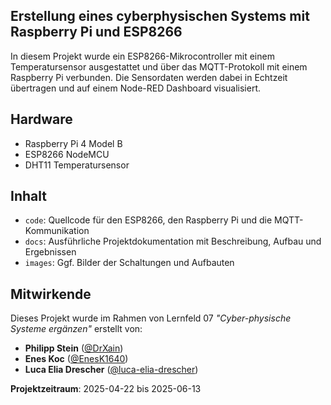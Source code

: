 ## Erstellung eines cyberphysischen Systems mit Raspberry Pi und ESP8266

In diesem Projekt wurde ein ESP8266-Mikrocontroller mit einem Temperatursensor ausgestattet und über das MQTT-Protokoll mit einem Raspberry Pi verbunden. Die Sensordaten werden dabei in Echtzeit übertragen und auf einem Node-RED Dashboard visualisiert. 

## Hardware

- Raspberry Pi 4 Model B 
- ESP8266 NodeMCU
- DHT11 Temperatursensor

## Inhalt 

- `code`: Quellcode für den ESP8266, den Raspberry Pi und die MQTT-Kommunikation  
- `docs`: Ausführliche Projektdokumentation mit Beschreibung, Aufbau und Ergebnissen  
- `images`: Ggf. Bilder der Schaltungen und Aufbauten 

## Mitwirkende

Dieses Projekt wurde im Rahmen von Lernfeld 07 _"Cyber-physische Systeme ergänzen"_ erstellt von:

- **Philipp Stein** ([@DrXain](https://github.com/DrXain))
- **Enes Koc** ([@EnesK1640](https://github.com/EnesK1640))
- **Luca Elia Drescher** ([@luca-elia-drescher](https://github.com/luca-elia-drescher))

**Projektzeitraum**: 2025-04-22 bis 2025-06-13  
